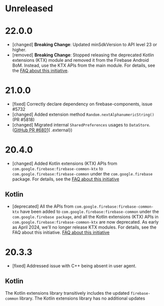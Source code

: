 # Unreleased

# 22.0.0

- [changed] **Breaking Change**: Updated minSdkVersion to API level 23 or higher.
- [removed] **Breaking Change**: Stopped releasing the deprecated Kotlin extensions (KTX) module and
  removed it from the Firebase Android BoM. Instead, use the KTX APIs from the main module. For
  details, see the
  [FAQ about this initiative](https://firebase.google.com/docs/android/kotlin-migration).

# 21.0.0

- [fixed] Correctly declare dependency on firebase-components, issue #5732
- [changed] Added extension method `Random.nextAlphanumericString()` (PR #5818)
- [changed] Migrated internal `SharedPreferences` usages to `DataStore`.
  ([GitHub PR #6801](https://github.com/firebase/firebase-android-sdk/pull/6801){ .external})

# 20.4.0

- [changed] Added Kotlin extensions (KTX) APIs from `com.google.firebase:firebase-common-ktx` to
  `com.google.firebase:firebase-common` under the `com.google.firebase` package. For details, see
  the [FAQ about this initiative](https://firebase.google.com/docs/android/kotlin-migration)

## Kotlin

- [deprecated] All the APIs from `com.google.firebase:firebase-common-ktx` have been added to
  `com.google.firebase:firebase-common` under the `com.google.firebase package`, and all the Kotlin
  extensions (KTX) APIs in `com.google.firebase:firebase-common-ktx` are now deprecated. As early as
  April 2024, we'll no longer release KTX modules. For details, see the FAQ about this initiative.
  [FAQ about this initiative](https://firebase.google.com/docs/android/kotlin-migration)

# 20.3.3

- [fixed] Addressed issue with C++ being absent in user agent.

## Kotlin

The Kotlin extensions library transitively includes the updated `firebase-common` library. The
Kotlin extensions library has no additional updates
